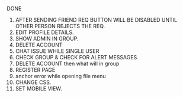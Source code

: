 <!-- # React + Vite

This template provides a minimal setup to get React working in Vite with HMR and some ESLint rules.

Currently, two official plugins are available:

- [@vitejs/plugin-react](https://github.com/vitejs/vite-plugin-react/blob/main/packages/plugin-react/README.md) uses [Babel](https://babeljs.io/) for Fast Refresh
- [@vitejs/plugin-react-swc](https://github.com/vitejs/vite-plugin-react-swc) uses [SWC](https://swc.rs/) for Fast Refresh -->


DONE
1. AFTER SENDING FRIEND REQ BUTTON WILL BE DISABLED UNTIL OTHER PERSON REJECTS THE REQ.
2. EDIT PROFILE DETAILS.
4. SHOW ADMIN IN GROUP.
3. DELETE ACCOUNT
2. CHAT ISSUE WHILE SINGLE USER
3. CHECK GROUP & CHECK FOR ALERT MESSAGES. 
4. DELETE ACCOUNT then what will in group
5. REGISTER PAGE
6. anchor error while opening file menu
1. CHANGE CSS.
5. SET MOBILE VIEW.
